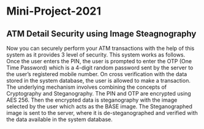 # Mini-Project-2021
## ATM Detail Security using Image Steagnography
Now you can securely perform your ATM transactions with the help of this system as it provides 3 level of security. This system works as follows. Once the user enters the PIN, the user is prompted to enter the OTP (One Time Password) which is a 4-digit random password sent by the server to the user’s registered mobile number. On cross verification with the data stored in the system database, the user is allowed to make a transaction. The underlying mechanism involves combining the concepts of Cryptography and Steganography. The PIN and OTP are encrypted using AES 256. Then the encrypted data is steganography with the image selected by the user which acts as the BASE image. The Steganographed image is sent to the server, where it is de-steganographed and verified with the data available in the system database.
